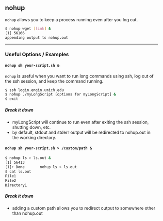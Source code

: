 nohup
-------

`nohup` allows you to keep a process running even after you log out.

~~~ bash
$ nohup wget [link] & 
[1] 56166
appending output to nohup.out
~~~

---

### Useful Options / Examples

#### `nohup sh your-script.sh &` 
`nohup` is useful when you want to run long commands using ssh, log out of the ssh session, and keep the command running.

~~~ bash
$ ssh login.engin.umich.edu
$ nohup ./myLongScript [options for myLongScript] &
$ exit
~~~
##### Break it down
 * myLongScript will continue to run even after exiting the ssh session, shutting down, etc.
 * by default, stdout and stderr output will be redirected to nohup.out in the working directory.

#### `nohup sh your-script.sh > /custom/path &`
~~~ bash
$ nohup ls > ls.out &
[1] 56413
[1]+ Done		nohup ls > ls.out
$ cat ls.out
File1
File2
Directory1
~~~
##### Break it down
 * adding a custom path allows you to redirect output to somewhere other than nohup.out
